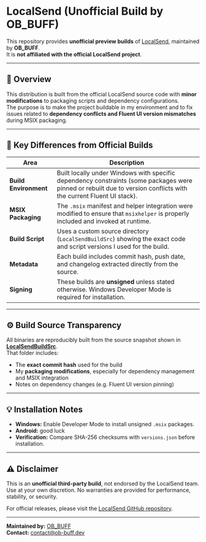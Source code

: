 # LocalSend (Unofficial Build by OB_BUFF)

This repository provides **unofficial preview builds** of [LocalSend](https://localsend.org/), maintained by **OB_BUFF**.  
It is **not affiliated with the official LocalSend project**.

---

## 🧩 Overview

This distribution is built from the official LocalSend source code with **minor modifications** to packaging scripts and dependency configurations.  
The purpose is to make the project buildable in my environment and to fix issues related to **dependency conflicts and Fluent UI version mismatches** during MSIX packaging.

---

## 🧱 Key Differences from Official Builds

| Area | Description |
|------|--------------|
| **Build Environment** | Built locally under Windows with specific dependency constraints (some packages were pinned or rebuilt due to version conflicts with the current Fluent UI stack). |
| **MSIX Packaging** | The `.msix` manifest and helper integration were modified to ensure that `msixhelper` is properly included and invoked at runtime. |
| **Build Script** | Uses a custom source directory (`LocalSendBuildSrc`) showing the exact code and script versions I used for the build. |
| **Metadata** | Each build includes commit hash, push date, and changelog extracted directly from the source. |
| **Signing** | These builds are **unsigned** unless stated otherwise. Windows Developer Mode is required for installation. |

---

## ⚙️ Build Source Transparency

All binaries are reproducibly built from the source snapshot shown in **[LocalSendBuildSrc](https://localsend.ob-buff.dev/source)**.  
That folder includes:
- The **exact commit hash** used for the build  
- My **packaging modifications**, especially for dependency management and MSIX integration  
- Notes on dependency changes (e.g. Fluent UI version pinning)

---

## 💡 Installation Notes

- **Windows:** Enable Developer Mode to install unsigned `.msix` packages.  
- **Android:** good luck
- **Verification:** Compare SHA-256 checksums with `versions.json` before installation.

---

## ⚠️ Disclaimer

This is an **unofficial third-party build**, not endorsed by the LocalSend team.  
Use at your own discretion. No warranties are provided for performance, stability, or security.

For official releases, please visit the [LocalSend GitHub repository](https://github.com/localsend/localsend).

---

**Maintained by:** [OB_BUFF](https://ob-buff.dev)  
**Contact:** contact@ob-buff.dev

